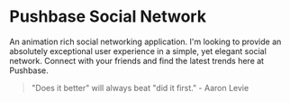 # Pushbase Social Network
An animation rich social networking application. I'm looking to provide an absolutely exceptional user experience in a simple, yet elegant social network. Connect with your friends and find the latest trends here at Pushbase.

>"Does it better" will always beat "did it first." - Aaron Levie
